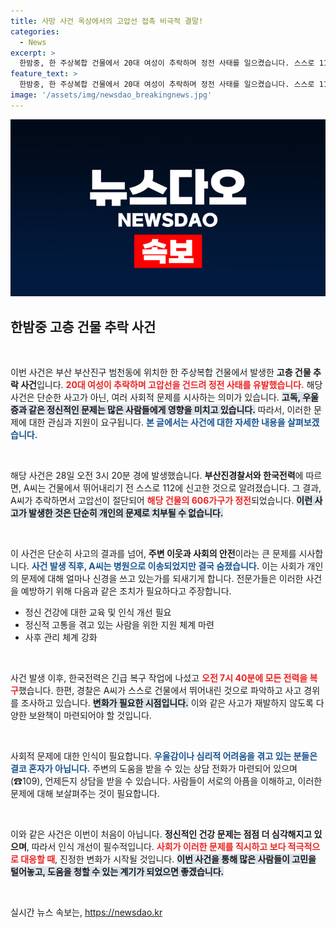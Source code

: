 ```yaml
---
title: 사망 사건 옥상에서의 고압선 접촉 비극적 결말!
categories:
  - News
excerpt: >
  한밤중, 한 주상복합 건물에서 20대 여성이 추락하며 정전 사태를 일으켰습니다. 스스로 112에 신고한 후, A씨는 병원으로 이송됐지만 안타깝게도 숨졌습니다. 경찰은 사고 경위를 조사 중입니다.
feature_text: >
  한밤중, 한 주상복합 건물에서 20대 여성이 추락하며 정전 사태를 일으켰습니다. 스스로 112에 신고한 후, A씨는 병원으로 이송됐지만 안타깝게도 숨졌습니다. 경찰은 사고 경위를 조사 중입니다.
image: '/assets/img/newsdao_breakingnews.jpg'
---
```


<p><img src="/assets/img/newsdao_breakingnews.jpg" alt="implanttips 속보" /></p>

<h2 data-ke-size="size26">한밤중 고층 건물 추락 사건</h2>

<p data-ke-size="size16">&nbsp;</p>

<p>이번 사건은 부산 부산진구 범천동에 위치한 한 주상복합 건물에서 발생한 <strong>고층 건물 추락 사건</strong>입니다. <b><span style="color: #ee2323;">20대 여성이 추락하며 고압선을 건드려 정전 사태를 유발했습니다.</span></b> 해당 사건은 단순한 사고가 아닌, 여러 사회적 문제를 시사하는 의미가 있습니다. <b><span style="background-color: #21538527;">고독, 우울증과 같은 정신적인 문제는 많은 사람들에게 영향을 미치고 있습니다.</span></b> 따라서, 이러한 문제에 대한 관심과 지원이 요구됩니다. <b><span style="color: #1a5490;">본 글에서는 사건에 대한 자세한 내용을 살펴보겠습니다.</span></b></p>

<p data-ke-size="size16">&nbsp;</p>

<p>해당 사건은 28일 오전 3시 20분 경에 발생했습니다. <b>부산진경찰서와 한국전력</b>에 따르면, A씨는 건물에서 뛰어내리기 전 스스로 112에 신고한 것으로 알려졌습니다. 그 결과, A씨가 추락하면서 고압선이 절단되어 <b><span style="color: #ee2323;">해당 건물의 606가구가 정전</span></b>되었습니다. <b><span style="background-color: #21538527;">이런 사고가 발생한 것은 단순히 개인의 문제로 치부될 수 없습니다.</span></b> </p>

<p data-ke-size="size16">&nbsp;</p>

<p>이 사건은 단순히 사고의 결과를 넘어, <strong>주변 이웃과 사회의 안전</strong>이라는 큰 문제를 시사합니다. <b><span style="color: #1a5490;">사건 발생 직후, A씨는 병원으로 이송되었지만 결국 숨졌습니다.</span></b> 이는 사회가 개인의 문제에 대해 얼마나 신경을 쓰고 있는가를 되새기게 합니다. 전문가들은 이러한 사건을 예방하기 위해 다음과 같은 조치가 필요하다고 주장합니다.</p>

<ul>
    <li>정신 건강에 대한 교육 및 인식 개선 필요</li>
    <li>정신적 고통을 겪고 있는 사람을 위한 지원 체계 마련</li>
    <li>사후 관리 체계 강화</li>
</ul>

<p data-ke-size="size16">&nbsp;</p>

<p>사건 발생 이후, 한국전력은 긴급 복구 작업에 나섰고 <b><span style="color: #ee2323;">오전 7시 40분에 모든 전력을 복구</span></b>했습니다. 한편, 경찰은 A씨가 스스로 건물에서 뛰어내린 것으로 파악하고 사고 경위를 조사하고 있습니다. <b><span style="background-color: #21538527;">변화가 필요한 시점입니다.</span></b> 이와 같은 사고가 재발하지 않도록 다양한 보완책이 마련되어야 할 것입니다. </p>

<p data-ke-size="size16">&nbsp;</p>

<p>사회적 문제에 대한 인식이 필요합니다. <b><span style="color: #1a5490;">우울감이나 심리적 어려움을 겪고 있는 분들은 결코 혼자가 아닙니다.</span></b> 주변의 도움을 받을 수 있는 상담 전화가 마련되어 있으며(☎109), 언제든지 상담을 받을 수 있습니다. 사람들이 서로의 아픔을 이해하고, 이러한 문제에 대해 보살펴주는 것이 필요합니다.</p>

<p data-ke-size="size16">&nbsp;</p>

<p>이와 같은 사건은 이번이 처음이 아닙니다. <b>정신적인 건강 문제는 점점 더 심각해지고 있으며</b>, 따라서 인식 개선이 필수적입니다. <b><span style="color: #ee2323;">사회가 이러한 문제를 직시하고 보다 적극적으로 대응할 때</span></b>, 진정한 변화가 시작될 것입니다. <b><span style="background-color: #21538527;">이번 사건을 통해 많은 사람들이 고민을 털어놓고, 도움을 청할 수 있는 계기가 되었으면 좋겠습니다.</span></b> </p>

<p data-ke-size="size16">&nbsp;</p>
실시간 뉴스 속보는, <a href="https://newsdao.kr" rel="dofollow">https://newsdao.kr</a>


